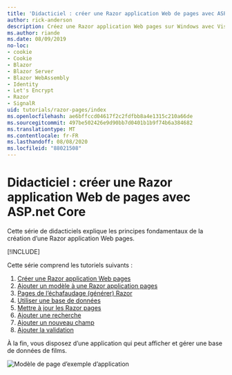 ```yaml
---
title: 'Didacticiel : créer une Razor application Web de pages avec ASP.net Core'
author: rick-anderson
description: Créez une Razor application Web pages sur Windows avec Visual Studio, ASP.net Core et EF Core.
ms.author: riande
ms.date: 08/09/2019
no-loc:
- cookie
- Cookie
- Blazor
- Blazor Server
- Blazor WebAssembly
- Identity
- Let's Encrypt
- Razor
- SignalR
uid: tutorials/razor-pages/index
ms.openlocfilehash: ae6bffccd04617f2c2fdfbb8a4e1315c210a66de
ms.sourcegitcommit: 497be502426e9d90bb7d0401b1b9f74b6a384682
ms.translationtype: MT
ms.contentlocale: fr-FR
ms.lasthandoff: 08/08/2020
ms.locfileid: "88021508"
---
```

# <a name="tutorial-create-a-no-locrazor-pages-web-app-with-aspnet-core"></a>Didacticiel : créer une Razor application Web de pages avec ASP.net Core

Cette série de didacticiels explique les principes fondamentaux de la création d’une Razor application Web pages. 

[!INCLUDE[](~/includes/advancedRP.md)]

Cette série comprend les tutoriels suivants :

1. [Créer une Razor application Web pages](xref:tutorials/razor-pages/razor-pages-start)
1. [Ajouter un modèle à une Razor application pages](xref:tutorials/razor-pages/model)
1. [Pages de l’échafaudage (générer) Razor](xref:tutorials/razor-pages/page)
1. [Utiliser une base de données](xref:tutorials/razor-pages/sql)
1. [Mettre à jour les Razor pages](xref:tutorials/razor-pages/da1)
1. [Ajouter une recherche](xref:tutorials/razor-pages/search)
1. [Ajouter un nouveau champ](xref:tutorials/razor-pages/new-field)
1. [Ajouter la validation](xref:tutorials/razor-pages/validation)

À la fin, vous disposez d’une application qui peut afficher et gérer une base de données de films.

![Modèle de page d’exemple d’application](index/_static/sample-page.png)
